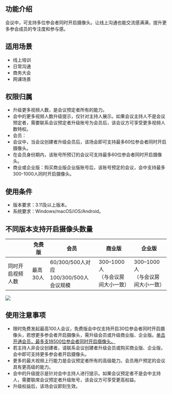 ## 功能介绍
会议中，可支持多位参会者同时开启摄像头。让线上沟通也能交流感满满，提升更多参会成员的专注度和参与感。

## 适用场景
- 线上培训
- 日常沟通
- 商务大会
- 网课场景

## 权限归属
- 升级更多视频人数，是会议预定者所有的能力。
- 会中的更多视频人数升级提示，仅针对主持人展示。如果会议主持人不是会议预定者，需要联系会议预定者升级账号为会员后，该会议方可享受更多视频人数特权。
- 会员：
 - 会议中，当会议创建者升级会员后，该场会即可支持最多60位参会者同时开启摄像头。
 - 在会员身份期内，该账号所预订的会议可支持最多60位参会者同时开启摄像头。
- 商业或企业版：购买商业版企业版账号后，该账号预定的会议，会中支持最多300-1000人同时开启摄像头。

## 使用条件
- 版本要求：3.11及以上版本。
- 系统要求：Windows/macOS/iOS/Android。

## 不同版本支持开启摄像头数量

||免费版|会员|商业版|企业版|
|-|-|-|-|-|
|同时开启视频人数|最高30人|60/300/500人对应<br>100/300/500人会议规模|300–1000人<br>（与会议房间大小一致）|300–1000人<br>（与会议房间大小一致）|

![](https://qcloudimg.tencent-cloud.cn/raw/aaa9e9f1f848e6acb265037858f78d77.png)

## 使用注意事项
- 限时免费发起最高100人会议，免费版会中仅支持开启30位参会者同时开启摄像头，若想更多参会者开启摄像头，需升级会员或升级商业版、企业版。[单击开通会员，最多支持500位参会者同时开启摄像头。](https://meeting.tencent.com/buy/index.html?version=personal&mid=ts.p.help.wz)
- 若主持人非会议创建者，请联系会议创建者升级会员或购买商业版、企业版，会中即可支持更多参会者开启摄像头。
- 更多的最大视频上行能力是会议预定者所有的高级能力。会员用户预定的会议具有更高级的能力。
- 会中的升级提示是针对会中主持人进行提示。如果会议预定者不是会中主持人，需要联席会议预定者升级账号，该会议方可享受更高权益。
- 升级权益后，该场会议即刻生效。
 
